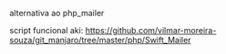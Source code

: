 alternativa ao php_mailer

script funcional aki:
https://github.com/vilmar-moreira-souza/git_manjaro/tree/master/php/Swift_Mailer
